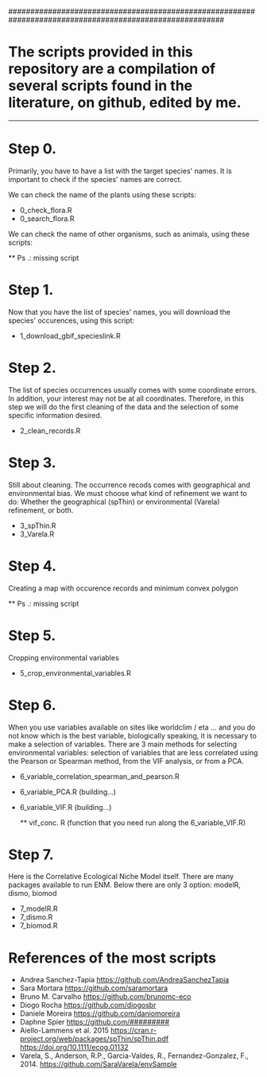 #########################################################################################################

# The scripts provided in this repository are a compilation of several scripts found in the literature, on github, edited by me.

________________________________________________________________________________________________________

# Step 0.

Primarily, you have to have a list with the target species' names.
It is important to check if the species' names are correct.

We can check the name of the plants using these scripts:

* 0_check_flora.R
* 0_search_flora.R

We can check the name of other organisms, such as animals, using these scripts:

** Ps .: missing script


# Step 1.

Now that you have the list of species' names, you will download the species' occurences, using this script:

* 1_download_gbif_specieslink.R


# Step 2.

The list of species occurrences usually comes with some coordinate errors. 
In addition, your interest may not be at all coordinates. 
Therefore, in this step we will do the first cleaning of the data and the selection of some specific information desired.

* 2_clean_records.R


# Step 3.

Still about cleaning.
The occurrence recods comes with geographical and environmental bias.
We must choose what kind of refinement we want to do:
Whether the geographical (spThin) or environmental (Varela) refinement, or both.

* 3_spThin.R
* 3_Varela.R


# Step 4.

Creating a map with occurence records and minimum convex polygon

** Ps .: missing script


# Step 5.

Cropping environmental variables

* 5_crop_environmental_variables.R


# Step 6.

When you use variables available on sites like worldclim / eta ... 
and you do not know which is the best variable, biologically speaking, 
it is necessary to make a selection of variables. 
There are 3 main methods for selecting environmental variables: 
selection of variables that are less correlated using the Pearson or Spearman method, 
from the VIF analysis, 
or from a PCA.

* 6_variable_correlation_spearman_and_pearson.R
* 6_variable_PCA.R (building...)
* 6_variable_VIF.R (building...)
  
  ** vif_conc. R (function that you need run along the 6_variable_VIF.R)


# Step 7.

Here is the Correlative Ecological Niche Model itself.
There are many packages available to run ENM. 
Below there are only 3 option: modelR, dismo, biomod

* 7_modelR.R
* 7_dismo.R
* 7_biomod.R



# References of the most scripts

* Andrea Sanchez-Tapia 
https://github.com/AndreaSanchezTapia
* Sara Mortara 
https://github.com/saramortara
* Bruno M. Carvalho 
https://github.com/brunomc-eco
* Diogo Rocha 
https://github.com/diogosbr
* Daniele Moreira 
https://github.com/daniomoreira
* Daphne Spier 
https://github.com/#########
* Aiello-Lammens et al. 2015
https://cran.r-project.org/web/packages/spThin/spThin.pdf
https://doi.org/10.1111/ecog.01132
* Varela, S., Anderson, R.P., Garcia-Valdes, R., Fernandez-Gonzalez, F., 2014. 
https://github.com/SaraVarela/envSample
